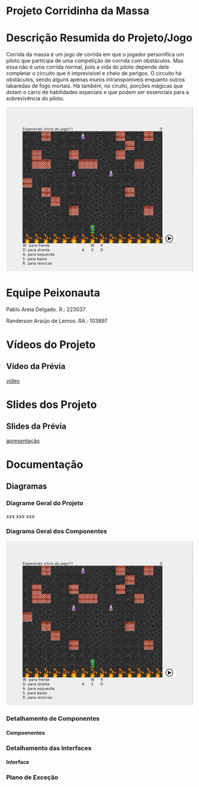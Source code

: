# Projeto Corridinha da Massa

# Descrição Resumida do Projeto/Jogo
Corrida da massa é um jogo de corrida em que o jogador personifica um piloto que
participa de uma competição de corrida com obstáculos. Mas essa não é uma 
corrida normal, pois a vida do piloto depende dele completar o circuito 
que é imprevisível e cheio de perigos. O circuito há obstáculos, sendo alguns 
apenas muros intransponíveis enquanto outros labaredas de fogo mortais.
Há também, no ciruito, porções mágicas que dotam o carro de habilidades
especiais e que podem ser essenciais para a sobrevivência do piloto.

![Capa](assets/capa.png)

# Equipe Peixonauta
Pablo Areia Delgado. R.: 223037

Randerson Araújo de Lemos. RA.: 103897

# Vídeos do Projeto
## Vídeo da Prévia
[vídeo](https://www.youtube.com/watch?v=wtWPpYuzdb8)

# Slides dos Projeto
## Slides da Prévia
[apresentação](./assets)


# Documentação
## Diagramas
### Diagrame Geral do Projeto

xxx xxx xxx

### Diagrama Geral dos Componentes
![Arquitetura](assets/capa.png)

### Detalhamento de Componentes
#### Compoenentes <Nome do Componente>

### Detalhamento das Interfaces
#### Interface <nome da interface>

### Plano de Exceção
